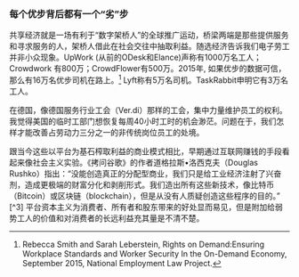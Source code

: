 ### 每个优步背后都有一个“劣”步

共享经济就是一场有利于“数字架桥人”的全球推广运动，桥梁两端是那些提供服务和寻求服务的人，架桥人借此在社会交往中抽取利益。随选经济告诉我们电子劳工并非小众现象。UpWork \(从前的ODesk和Elance\)声称有1000万名工人；Crowdwork 有800万；CrowdFlower有500万。2015年, 如果优步的数据可信，那么有16万名优步司机在路上。[^1] Lyft称有5万名司机。TaskRabbit申明它有3万名工人。

在德国，像德国服务行业工会（Ver.di）那样的工会，集中力量维护员工的权利。我觉得美国的临时工部门想恢复每周40小时工时的机会渺茫。问题在于，我们怎样才能改善占劳动力三分之一的非传统岗位员工的处境。

跟当今这些以平台为基石榨取利益的商业模式相比，早期通过互联网赚钱的手段看起来像社会主义实验。《拷问谷歌》的作者道格拉斯•洛西克夫（Douglas Rushko）指出：“没能创造真正的分配型商业，我们只是给工业经济注射了兴奋剂，造成更极端的财富分化和剥削形式。我们造出所有这些新技术，像比特币（Bitcoin）或区块链（blockchain），但是从没有人质疑创造这些程序的目的。” [^3] 平台资本主义为消费者、所有者和股东带来的好处显而易见，但是附加给弱势工人的价值和对消费者的长远利益充其量是不清不楚。

[^1]: Rebecca Smith and Sarah Leberstein, Rights on Demand:Ensuring Workplace Standards and Worker Security In the On-Demand Economy, September 2015, National Employment Law Project.

[^2]: 参考vimeo上的影片 http://Vimeo.com/149979122




